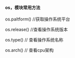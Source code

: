 #### os，模块常用方法

os.paltform() //获取操作系统平台

os.release()  //查看操作系统版本

os.type() // 查看操作系统名称

os.arch() // 查看cpu架构

